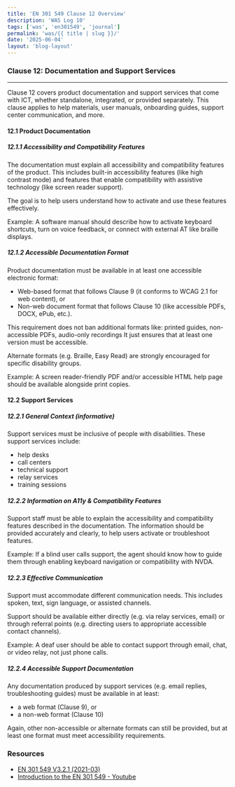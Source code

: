 ```yaml
---
title: 'EN 301 549 Clause 12 Overview'
description: 'WAS Log 10'
tags: ['was', 'en301549', 'journal']
permalink: 'was/{{ title | slug }}/'
date: '2025-06-04'
layout: 'blog-layout'
---
```


<div class="blog">
  <h3>Clause 12: Documentation and Support Services</h3>
  <hr />
  <p>Clause 12 covers product documentation and support services that come with ICT, whether standalone, integrated, or
    provided separately. This clause applies to help materials, user manuals, onboarding guides, support center
    communication, and more.</p>

  <h4>12.1 Product Documentation</h4>
  <h5>12.1.1 Accessibility and Compatibility Features</h5>
  <p>The documentation must explain all accessibility and compatibility features of the product. This includes built-in
    accessibility features (like high contrast mode) and features that enable compatibility with assistive technology
    (like screen reader support).</p>
  <p>The goal is to help users understand how to activate and use these features effectively.</p>
  <p>Example: A software manual should describe how to activate keyboard shortcuts, turn on voice feedback, or connect
    with external AT like braille displays.</p>

  <h5>12.1.2 Accessible Documentation Format</h5>
  <p>Product documentation must be available in at least one accessible electronic format:</p>
  <ul>
    <li>Web-based format that follows Clause 9 (it conforms to WCAG 2.1 for web content), or</li>
    <li>Non-web document format that follows Clause 10 (like accessible PDFs, DOCX, ePub, etc.).</li>
  </ul>
  <p>This requirement does not ban additional formats like: printed guides, non-accessible PDFs, audio-only recordings
    It just ensures that at least one version must be accessible.</p>
  <p class="note">Alternate formats (e.g. Braille, Easy Read) are strongly encouraged for specific disability groups.
  </p>
  <p>Example: A screen reader-friendly PDF and/or accessible HTML help page should be available alongside print copies.
  </p>

  <h4>12.2 Support Services</h4>
  <h5>12.2.1 General Context (informative)</h5>
  <p>Support services must be inclusive of people with disabilities. These support services include:</p>
  <ul>
    <li>help desks</li>
    <li>call centers</li>
    <li>technical support</li>
    <li>relay services</li>
    <li>training sessions</li>
  </ul>

  <h5>12.2.2 Information on A11y & Compatibility Features</h5>
  <p>Support staff must be able to explain the accessibility and compatibility features described in the documentation.
    The information should be provided accurately and clearly, to help users activate or troubleshoot features.</p>
  <p>Example: If a blind user calls support, the agent should know how to guide them through enabling keyboard
    navigation or compatibility with NVDA.</p>

  <h5>12.2.3 Effective Communication</h5>
  <p>Support must accommodate different communication needs. This includes spoken, text, sign language, or assisted
    channels.</p>
  <p>Support should be available either directly (e.g. via relay services, email) or through referral points (e.g.
    directing users to appropriate accessible contact channels).</p>
  <p>Example: A deaf user should be able to contact support through email, chat, or video relay, not just phone calls.
  </p>

  <h5>12.2.4 Accessible Support Documentation</h5>
  <p>Any documentation produced by support services (e.g. email replies, troubleshooting guides) must be available in at
    least:</p>
  <ul>
    <li>a web format (Clause 9), or</li>
    <li>a non-web format (Clause 10)</li>
  </ul>
  <p>Again, other non-accessible or alternate formats can still be provided, but at least one format must meet
    accessibility requirements.</p>

   <h3>Resources</h3>
  <ul>
    <li><a href="https://www.etsi.org/deliver/etsi_en/301500_301599/301549/03.02.01_60/en_301549v030201p.pdf"
        target="_blank" rel="noopener noreferrer">EN 301 549 V3.2.1 (2021-03)</a></li>
    <li><a href="https://youtube.com/playlist?list=PLfCFZkKjngqrnEaIymHKvsym025w0cOF3&si=z6tpXFb0ZqTwHneD"
        target="_blank" rel="noopener noreferrer">Introduction to the EN 301 549 - Youtube</a></li>
  </ul>
</div>
